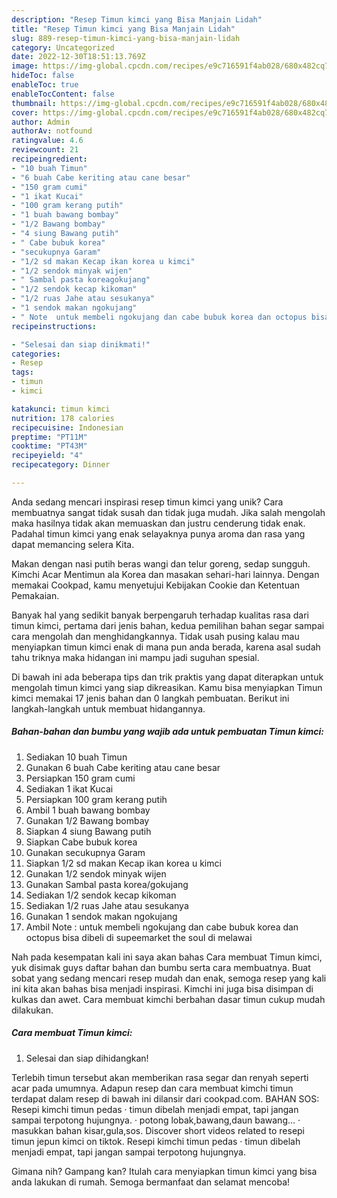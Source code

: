 ```yaml
---
description: "Resep Timun kimci yang Bisa Manjain Lidah"
title: "Resep Timun kimci yang Bisa Manjain Lidah"
slug: 889-resep-timun-kimci-yang-bisa-manjain-lidah
category: Uncategorized
date: 2022-12-30T18:51:13.769Z
image: https://img-global.cpcdn.com/recipes/e9c716591f4ab028/680x482cq70/timun-kimci-foto-resep-utama.jpg
hideToc: false
enableToc: true
enableTocContent: false
thumbnail: https://img-global.cpcdn.com/recipes/e9c716591f4ab028/680x482cq70/timun-kimci-foto-resep-utama.jpg
cover: https://img-global.cpcdn.com/recipes/e9c716591f4ab028/680x482cq70/timun-kimci-foto-resep-utama.jpg
author: Admin
authorAv: notfound
ratingvalue: 4.6
reviewcount: 21
recipeingredient:
- "10 buah Timun"
- "6 buah Cabe keriting atau cane besar"
- "150 gram cumi"
- "1 ikat Kucai"
- "100 gram kerang putih"
- "1 buah bawang bombay"
- "1/2 Bawang bombay"
- "4 siung Bawang putih"
- " Cabe bubuk korea"
- "secukupnya Garam"
- "1/2 sd makan Kecap ikan korea u kimci"
- "1/2 sendok minyak wijen"
- " Sambal pasta koreagokujang"
- "1/2 sendok kecap kikoman"
- "1/2 ruas Jahe atau sesukanya"
- "1 sendok makan ngokujang"
- " Note  untuk membeli ngokujang dan cabe bubuk korea dan octopus bisa dibeli di supeemarket the soul di melawai"
recipeinstructions:

- "Selesai dan siap dinikmati!"
categories:
- Resep
tags:
- timun
- kimci

katakunci: timun kimci 
nutrition: 178 calories
recipecuisine: Indonesian
preptime: "PT11M"
cooktime: "PT43M"
recipeyield: "4"
recipecategory: Dinner

---
```





Anda sedang mencari inspirasi resep timun kimci yang unik? Cara membuatnya sangat tidak susah dan tidak juga mudah. Jika salah mengolah maka hasilnya tidak akan memuaskan dan justru cenderung tidak enak. Padahal timun kimci yang enak selayaknya punya aroma dan rasa yang dapat memancing selera Kita.





Makan dengan nasi putih beras wangi dan telur goreng, sedap sungguh. Kimchi Acar Mentimun ala Korea dan masakan sehari-hari lainnya. Dengan memakai Cookpad, kamu menyetujui Kebijakan Cookie dan Ketentuan Pemakaian.

Banyak hal yang sedikit banyak berpengaruh terhadap kualitas rasa dari timun kimci, pertama dari jenis bahan, kedua pemilihan bahan segar sampai cara mengolah dan menghidangkannya. Tidak usah pusing kalau mau menyiapkan timun kimci enak di mana pun anda berada, karena asal sudah tahu triknya maka hidangan ini mampu jadi suguhan spesial.






Di bawah ini ada beberapa tips dan trik praktis yang dapat diterapkan untuk mengolah timun kimci yang siap dikreasikan. Kamu bisa menyiapkan Timun kimci memakai 17 jenis bahan dan 0 langkah pembuatan. Berikut ini langkah-langkah untuk membuat hidangannya.

<!--inarticleads1-->

##### Bahan-bahan dan bumbu yang wajib ada untuk pembuatan Timun kimci:

1. Sediakan 10 buah Timun
1. Gunakan 6 buah Cabe keriting atau cane besar
1. Persiapkan 150 gram cumi
1. Sediakan 1 ikat Kucai
1. Persiapkan 100 gram kerang putih
1. Ambil 1 buah bawang bombay
1. Gunakan 1/2 Bawang bombay
1. Siapkan 4 siung Bawang putih
1. Siapkan  Cabe bubuk korea
1. Gunakan secukupnya Garam
1. Siapkan 1/2 sd makan Kecap ikan korea u kimci
1. Gunakan 1/2 sendok minyak wijen
1. Gunakan  Sambal pasta korea/gokujang
1. Sediakan 1/2 sendok kecap kikoman
1. Sediakan 1/2 ruas Jahe atau sesukanya
1. Gunakan 1 sendok makan ngokujang
1. Ambil  Note : untuk membeli ngokujang dan cabe bubuk korea dan octopus bisa dibeli di supeemarket the soul di melawai


Nah pada kesempatan kali ini saya akan bahas Cara membuat Timun kimci, yuk disimak guys daftar bahan dan bumbu serta cara membuatnya. Buat sobat yang sedang mencari resep mudah dan enak, semoga resep yang kali ini kita akan bahas bisa menjadi inspirasi. Kimchi ini juga bisa disimpan di kulkas dan awet. Cara membuat kimchi berbahan dasar timun cukup mudah dilakukan. 

<!--inarticleads2-->

##### Cara membuat Timun kimci:


1. Selesai dan siap dihidangkan!

Terlebih timun tersebut akan memberikan rasa segar dan renyah seperti acar pada umumnya. Adapun resep dan cara membuat kimchi timun terdapat dalam resep di bawah ini dilansir dari cookpad.com. BAHAN SOS: Resepi kimchi timun pedas · timun dibelah menjadi empat, tapi jangan sampai terpotong hujungnya. · potong lobak,bawang,daun bawang… · masukkan bahan kisar,gula,sos. Discover short videos related to resepi timun jepun kimci on tiktok. Resepi kimchi timun pedas · timun dibelah menjadi empat, tapi jangan sampai terpotong hujungnya. 

Gimana nih? Gampang kan? Itulah cara menyiapkan timun kimci yang bisa anda lakukan di rumah. Semoga bermanfaat dan selamat mencoba!
